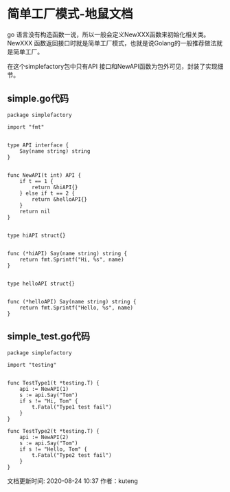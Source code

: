 # 简单工厂模式-地鼠文档

go 语言没有构造函数一说，所以一般会定义NewXXX函数来初始化相关类。  
NewXXX 函数返回接口时就是简单工厂模式，也就是说Golang的一般推荐做法就是简单工厂。

在这个simplefactory包中只有API 接口和NewAPI函数为包外可见，封装了实现细节。

## simple.go代码 <a id="g4u84h"></a>

```text
package simplefactory

import "fmt"


type API interface {
    Say(name string) string
}


func NewAPI(t int) API {
    if t == 1 {
        return &hiAPI{}
    } else if t == 2 {
        return &helloAPI{}
    }
    return nil
}


type hiAPI struct{}


func (*hiAPI) Say(name string) string {
    return fmt.Sprintf("Hi, %s", name)
}


type helloAPI struct{}


func (*helloAPI) Say(name string) string {
    return fmt.Sprintf("Hello, %s", name)
}
```

## simple\_test.go代码 <a id="1u7dbo"></a>

```text
package simplefactory

import "testing"


func TestType1(t *testing.T) {
    api := NewAPI(1)
    s := api.Say("Tom")
    if s != "Hi, Tom" {
        t.Fatal("Type1 test fail")
    }
}

func TestType2(t *testing.T) {
    api := NewAPI(2)
    s := api.Say("Tom")
    if s != "Hello, Tom" {
        t.Fatal("Type2 test fail")
    }
}
```

文档更新时间: 2020-08-24 10:37   作者：kuteng

